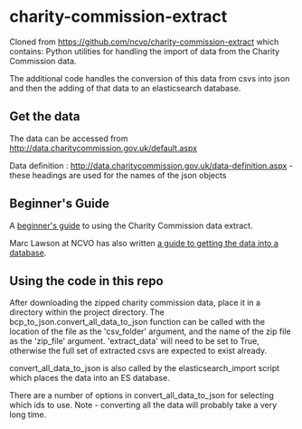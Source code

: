 # charity-commission-extract
Cloned from https://github.com/ncvo/charity-commission-extract which contains:
Python utilities for handling the import of data from the Charity Commission data.

The additional code handles the conversion of this data from csvs into json and then the adding of that data to an elasticsearch database.

## Get the data

The data can be accessed from <http://data.charitycommission.gov.uk/default.aspx>

Data definition : http://data.charitycommission.gov.uk/data-definition.aspx - these headings are used for the names of the json objects

## Beginner's Guide

A [beginner's guide](beginners-guide.md) to using the Charity Commission data extract.

Marc Lawson at NCVO has also written [a guide to getting the data into a database](https://data.ncvo.org.uk/a/almanac16/how-to-create-a-database-for-charity-commission-data/).

## Using the code in this repo

After downloading the zipped charity commission data, place it in a directory within the project directory. The bcp_to_json.convert_all_data_to_json function can be called with the location of the file as the 'csv_folder' argument, and the name of the zip file as the 'zip_file' argument. 'extract_data' will need to be set to True, otherwise the full set of extracted csvs are expected to exist already. 

convert_all_data_to_json is also called by the elasticsearch_import script which places the data into an ES database.

There are a number of options in convert_all_data_to_json for selecting which ids to use. Note - converting all the data will probably take a very long time.
